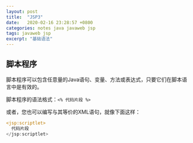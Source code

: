 ```yaml
---
layout: post
title:  "JSP3"
date:   2020-02-16 23:28:57 +0800
categories: notes java javaweb jsp
tags: javaweb jsp
excerpt: "基础语法"
---
```


## 脚本程序

脚本程序可以包含任意量的Java语句、变量、方法或表达式，只要它们在脚本语言中是有效的。

脚本程序的语法格式：`<% 代码片段 %>`

或者，您也可以编写与其等价的XML语句，就像下面这样：

```jsp
<jsp:scriptlet>
  代码片段
</jsp:scriptlet>
```
